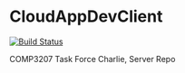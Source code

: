 CloudAppDevClient
=================
[![Build Status](https://magnum.travis-ci.com/HSAR/CloudAppDevServer.svg?token=pqypkAt6AMyTimAk7x67)](https://magnum.travis-ci.com/HSAR/CloudAppDevServer)


COMP3207 Task Force Charlie, Server Repo
